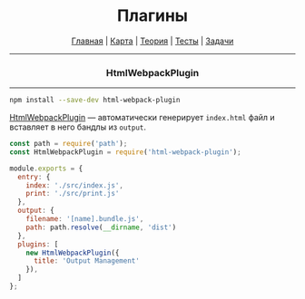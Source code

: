 <div align="center">

# Плагины

[Главная](https://github.com/dollaween/junior-roadmap/)
|
[Карта](/roadmap/README.md)
|
[Теория](/theory/README.md)
|
[Тесты](/tests/README.md)
|
[Задачи](/tasks/README.md)

</div>

---

<div align="center">

### HtmlWebpackPlugin

</div>

---

```bash
npm install --save-dev html-webpack-plugin
```

[HtmlWebpackPlugin](https://github.com/jantimon/html-webpack-plugin) — автоматически генерирует `index.html` файл и вставляет в него бандлы из `output`.

```js
const path = require('path');
const HtmlWebpackPlugin = require('html-webpack-plugin');

module.exports = {
  entry: {
    index: './src/index.js',
    print: './src/print.js'
  },
  output: {
    filename: '[name].bundle.js',
    path: path.resolve(__dirname, 'dist')
  },
  plugins: [
    new HtmlWebpackPlugin({
      title: 'Output Management'
    }),
  ]
};
```
